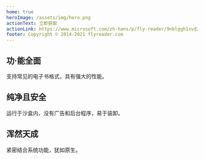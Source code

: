 ```yaml
---
home: true
heroImage: /assets/img/hero.png
actionText: 立即获取
actionLink: https://www.microsoft.com/zh-hans/p/fly-reader/9nblggh1xvd2
footer: Copyright © 2014-2021 flyreader.com
---
```


<div style="text-align: center">
  <Bit/>
</div>

<div class="features">
  <div class="feature">
    <h2>功·能全面</h2>
    <p>支持常见的电子书格式，具有强大的性能。</p>
  </div>
  <div class="feature">
    <h2>纯净且安全</h2>
    <p>运行于沙盒内，没有广告和后台程序，易于装卸。</p>
  </div>
  <div class="feature">
    <h2>浑然天成</h2>
    <p>紧密结合系统功能，犹如原生。</p>
  </div>
</div>